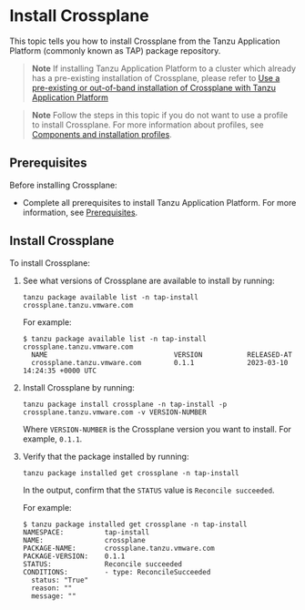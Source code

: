 # Install Crossplane

This topic tells you how to install Crossplane from the Tanzu Application Platform
(commonly known as TAP) package repository.

> **Note** If installing Tanzu Application Platform to a cluster which already has a pre-existing installation of Crossplane, please refer to [Use a pre-existing or out-of-band installation of Crossplane with Tanzu Application Platform](how-to-guides/use-pre-existing-crossplane-tap.hbs.md)

> **Note** Follow the steps in this topic if you do not want to use a profile to install
> Crossplane.
> For more information about profiles, see
> [Components and installation profiles](../about-package-profiles.hbs.md).

## <a id='prereqs'></a>Prerequisites

Before installing Crossplane:

- Complete all prerequisites to install Tanzu Application Platform. For more information, see [Prerequisites](../prerequisites.hbs.md).

## <a id='install-crossplane'></a> Install Crossplane

To install Crossplane:

1. See what versions of Crossplane are available to install by running:

    ```console
    tanzu package available list -n tap-install crossplane.tanzu.vmware.com
    ```

    For example:

    ```console
    $ tanzu package available list -n tap-install crossplane.tanzu.vmware.com
      NAME                               VERSION           RELEASED-AT
      crossplane.tanzu.vmware.com        0.1.1             2023-03-10 14:24:35 +0000 UTC
    ```

1. Install Crossplane by running:

    ```console
    tanzu package install crossplane -n tap-install -p crossplane.tanzu.vmware.com -v VERSION-NUMBER
    ```

    Where `VERSION-NUMBER` is the Crossplane version you want to install. For example, `0.1.1`.

1. Verify that the package installed by running:

    ```console
    tanzu package installed get crossplane -n tap-install
    ```

    In the output, confirm that the `STATUS` value is `Reconcile succeeded`.

    For example:

    ```console
    $ tanzu package installed get crossplane -n tap-install
    NAMESPACE:          tap-install
    NAME:               crossplane
    PACKAGE-NAME:       crossplane.tanzu.vmware.com
    PACKAGE-VERSION:    0.1.1
    STATUS:             Reconcile succeeded
    CONDITIONS:         - type: ReconcileSucceeded
      status: "True"
      reason: ""
      message: ""
    ```
